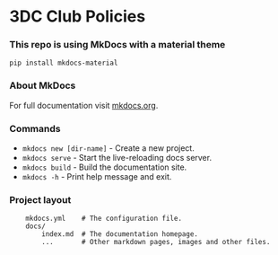 # 3DC Club Policies

### This repo is using MkDocs with a material theme

```
pip install mkdocs-material
```

### About MkDocs

For full documentation visit [mkdocs.org](https://www.mkdocs.org).

### Commands

* `mkdocs new [dir-name]` - Create a new project.
* `mkdocs serve` - Start the live-reloading docs server.
* `mkdocs build` - Build the documentation site.
* `mkdocs -h` - Print help message and exit.

### Project layout
```
    mkdocs.yml    # The configuration file.
    docs/
        index.md  # The documentation homepage.
        ...       # Other markdown pages, images and other files.
```

